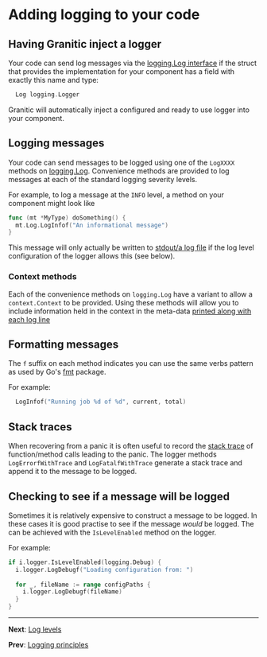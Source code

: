 # Adding logging to your code

## Having Granitic inject a logger

Your code can send log messages via the [logging.Log interface](https://godoc.org/github.com/graniticio/granitic/logging#Logger)
if the struct that provides the implementation for your component has a field with exactly this name and
type:

```go
  Log logging.Logger
```

Granitic will automatically inject a configured and ready to use logger into your component.

## Logging messages

Your code can send messages to be logged using one of the `LogXXXX` methods on 
[logging.Log](https://godoc.org/github.com/graniticio/granitic/logging#Logger). Convenience methods
are provided to log messages at each of the standard logging severity levels.

For example, to log a message at the `INFO` level, a method on your component might look like

```go
func (mt *MyType) doSomething() {
  mt.Log.LogInfof("An informational message")
}
```

This message will only actually be written to [stdout/a log file](log-runtime.md) if the log level configuration
of the logger allows this (see below).

### Context methods

Each of the convenience methods on `logging.Log` have a variant to allow a `context.Context` to be provided.
Using these methods will allow you to include information held in the context in the meta-data 
[printed along with each log line](log-format.md)

## Formatting messages

The `f` suffix on each method indicates you can use the same verbs pattern as used by Go's 
[fmt](https://golang.org/pkg/fmt/) package.

For example:

```go
  LogInfof("Running job %d of %d", current, total)
```

## Stack traces

When recovering from a panic it is often useful to record the [stack trace](https://golang.org/pkg/runtime/#Stack)
of function/method calls leading to the panic. The logger methods `LogErrorfWithTrace` and `LogFatalfWithTrace`
generate a stack trace and append it to the message to be logged.

## Checking to see if a message will be logged

Sometimes it is relatively expensive to construct a message to be logged. In these cases it is good
practise to see if the message _would_ be logged. The can be achieved with the `IsLevelEnabled` method
on the logger.

For example:

```go
if i.logger.IsLevelEnabled(logging.Debug) {
  i.logger.LogDebugf("Loading configuration from: ")
  
  for _, fileName := range configPaths {
    i.logger.LogDebugf(fileName)
  }
}
```

---
**Next**: [Log levels](log-levels.md)

**Prev**: [Logging principles](log-principles.md)